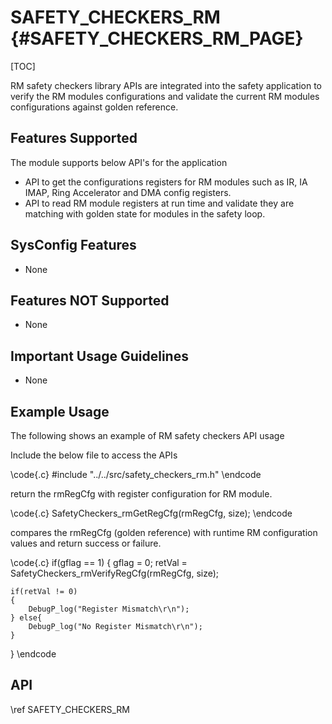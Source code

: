 # SAFETY_CHECKERS_RM {#SAFETY_CHECKERS_RM_PAGE}

[TOC]

RM safety checkers library APIs are integrated into the safety application to verify the RM modules configurations and validate the current RM modules configurations against golden reference.

## Features Supported

The module supports below API's for the application

* API to get the configurations registers for RM modules such as IR, IA IMAP, Ring Accelerator and DMA config registers.
* API to read RM module registers at run time and validate they are matching with golden state for modules in the safety loop.

## SysConfig Features

- None

## Features NOT Supported

- None

## Important Usage Guidelines

- None

## Example Usage

The following shows an example of RM safety checkers API usage

Include the below file to access the APIs

\code{.c}
#include "../../src/safety_checkers_rm.h"
\endcode

return the rmRegCfg with register configuration for RM module.

\code{.c}
SafetyCheckers_rmGetRegCfg(rmRegCfg, size);
\endcode

compares the rmRegCfg (golden reference) with runtime RM configuration values and return success or failure.

\code{.c}
if(gflag == 1)
{
    gflag = 0;
    retVal = SafetyCheckers_rmVerifyRegCfg(rmRegCfg, size);

    if(retVal != 0)
    {
        DebugP_log("Register Mismatch\r\n");
    } else{
        DebugP_log("No Register Mismatch\r\n");
    }
}
\endcode

## API

\ref SAFETY_CHECKERS_RM
